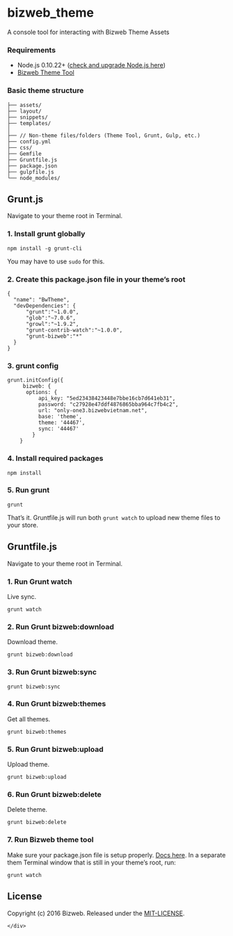 # bizweb_theme
A console tool for interacting with Bizweb Theme Assets

<div class="documentation">
      <div class="pagewidth">

<h3 id="requirements">Requirements</h3>

<ul>
  <li>Node.js 0.10.22+ (<a href="http://stackoverflow.com/questions/20887400/gruntjs-bus-error-grunt-watch">check and upgrade Node.js here</a>)</li>
  <li><a href="https://github.com/bizwebvn/bizweb_theme">Bizweb Theme Tool</a></li>
</ul>

<h3 id="basic-theme-structure">Basic theme structure</h3>

<pre><code>├── assets/
├── layout/
├── snippets/
├── templates/
│
├── // Non-theme files/folders (Theme Tool, Grunt, Gulp, etc.)
├── config.yml
├── css/
├── Gemfile
├── Gruntfile.js
├── package.json
├── gulpfile.js
└── node_modules/
</code></pre>

<h2 id="gruntjs">Grunt.js</h2>

<p>Navigate to your theme root in Terminal.</p>

<h3 id="install-grunt-globally">1. Install grunt globally</h3>

<pre><code>npm install -g grunt-cli
</code></pre>

<p>You may have to use <code>sudo</code> for this.</p>

<h3 id="create-this-packagejson-file-in-your-themes-root">2. Create this package.json file in your theme’s root</h3>

<pre><code>{
  "name": "BwTheme",
  "devDependencies": {
      "grunt":"~1.0.0",
      "glob":"~7.0.6",
      "growl":"~1.9.2",
      "grunt-contrib-watch":"~1.0.0",
      "grunt-bizweb":"*"
  }
}
</code></pre>

<h3 id="create-this-gruntjs-file-in-your-themes-root">3. grunt config</h3>

<pre><code>grunt.initConfig({
     bizweb: {
      options: {
          api_key: "5ed23438423448e7bbe16cb7d641eb31",
          password: "c27928e47ddf4876865bba964c7fb4c2",
          url: "only-one3.bizwebvietnam.net",
          base: 'theme',
          theme: '44467',
          sync: '44467'
        }
    }
</code></pre>

<h3 id="install-required-packages">4. Install required packages</h3>

<pre><code>npm install
</code></pre>

<h3 id="run-grunt">5. Run grunt</h3>

<pre><code>grunt
</code></pre>

<p>That’s it. Gruntfile.js will run both <code>grunt watch</code> to upload new theme files to your store.</p>

<h2 id="gulpjs">Gruntfile.js</h2>

<p>Navigate to your theme root in Terminal.</p>

<h3 id="run-grunt-watch">1. Run Grunt watch</h3>
<p>Live sync.</p>
<pre><code>grunt watch
</code></pre>

<h3 id="run-grunt-download">2. Run Grunt bizweb:download</h3>
<p>Download theme.</p>
<pre><code>grunt bizweb:download
</code></pre>

<h3 id="run-grunt-sync">3. Run Grunt bizweb:sync</h3>
<pre><code>grunt bizweb:sync
</code></pre>

<h3 id="run-grunt-themes">4. Run Grunt bizweb:themes</h3>
<p>Get all themes.</p>
<pre><code>grunt bizweb:themes
</code></pre>

<h3 id="run-grunt-upload">5. Run Grunt bizweb:upload</h3>
<p>Upload theme.</p>
<pre><code>grunt bizweb:upload
</code></pre>

<h3 id="run-grunt-delete">6. Run Grunt bizweb:delete</h3>
<p>Delete theme.</p>
<pre><code>grunt bizweb:delete
</code></pre>

<h3 id="run-bizweb-theme-tool">7. Run Bizweb theme tool</h3>
<p>Make sure your package.json file is setup properly. <a href="https://github.com/bizwebvn/bizweb_theme">Docs here</a>.
In a separate them Terminal window that is still in your theme’s root, run:</p>

<pre><code>grunt watch
</code></pre>
<h2 id="license">License</h2>

<p>Copyright (c) 2016 Bizweb. Released under the <a href="http://opensource.org/licenses/MIT">MIT-LICENSE</a>.</p>


    </div>
